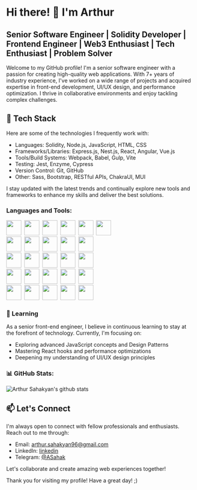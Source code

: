 # Hi there! 👋 I'm Arthur

## Senior Software Engineer | Solidity Developer | Frontend Engineer | Web3 Enthusiast | Tech Enthusiast | Problem Solver

Welcome to my GitHub profile! I'm a senior software engineer with a passion for creating high-quality web applications. With 7+ years of industry experience, I've worked on a wide range of projects and acquired expertise in front-end development, UI/UX design, and performance optimization. I thrive in collaborative environments and enjoy tackling complex challenges.

## 🔧 Tech Stack

Here are some of the technologies I frequently work with:

- Languages: Solidity, Node.js, JavaScript, HTML, CSS
- Frameworks/Libraries: Express.js, Nest.js, React, Angular, Vue.js
- Tools/Build Systems: Webpack, Babel, Gulp, Vite
- Testing: Jest, Enzyme, Cypress
- Version Control: Git, GitHub
- Other: Sass, Bootstrap, RESTful APIs, ChakraUI, MUI

I stay updated with the latest trends and continually explore new tools and frameworks to enhance my skills and deliver the best solutions.


### Languages and Tools:

<div>
  <div>
    <img width="40px" height="40px" src="https://user-images.githubusercontent.com/25181517/183568594-85e280a7-0d7e-4d1a-9028-c8c2209e073c.png" />&nbsp;
    <img width="40px" height="40px" src="https://user-images.githubusercontent.com/25181517/192107856-aa92c8b1-b615-47c3-9141-ed0d29a90239.png" />&nbsp;
    <img width="40px" height="40px" src="https://user-images.githubusercontent.com/25181517/192107858-fe19f043-c502-4009-8c47-476fc89718ad.png" />&nbsp;
    <img width="40px" height="40px" src="https://user-images.githubusercontent.com/25181517/192108372-f71d70ac-7ae6-4c0d-8395-51d8870c2ef0.png" />&nbsp;
    <img width="40px" height="40px" src="https://user-images.githubusercontent.com/25181517/192109061-e138ca71-337c-4019-8d42-4792fdaa7128.png" />&nbsp;
    <img width="40px" height="40px" src="https://user-images.githubusercontent.com/25181517/182884177-d48a8579-2cd0-447a-b9a6-ffc7cb02560e.png" />&nbsp;
  </div>
  <div>
    <img width="40px" height="40px" src="https://user-images.githubusercontent.com/25181517/189715289-df3ee512-6eca-463f-a0f4-c10d94a06b2f.png" />&nbsp;
    <img width="40px" height="40px" src="https://user-images.githubusercontent.com/25181517/189716630-fe6c084c-6c66-43af-aa49-64c8aea4a5c2.png" />&nbsp;
    <img width="40px" height="40px" src="https://user-images.githubusercontent.com/25181517/190887639-d0ba4ec9-ddbe-45dd-bea1-4db83846503e.png" />&nbsp;
    <img width="40px" height="40px" src="https://user-images.githubusercontent.com/25181517/117447155-6a868a00-af3d-11eb-9cfe-245df15c9f3f.png" />&nbsp;
    <img width="40px" height="40px" src="https://user-images.githubusercontent.com/25181517/183890595-779a7e64-3f43-4634-bad2-eceef4e80268.png" />&nbsp;
  </div>
  <div>
    <img width="40px" height="40px" src="https://user-images.githubusercontent.com/25181517/183898674-75a4a1b1-f960-4ea9-abcb-637170a00a75.png" />&nbsp;
    <img width="40px" height="40px" src="https://user-images.githubusercontent.com/25181517/186711335-a3729606-5a78-4496-9a36-06efcc74f800.png" />&nbsp;
    <img width="40px" height="40px" src="https://user-images.githubusercontent.com/25181517/189716855-2c69ca7a-5149-4647-936d-780610911353.png" />&nbsp;
    <img width="40px" height="40px" src="https://user-images.githubusercontent.com/25181517/183897015-94a058a6-b86e-4e42-a37f-bf92061753e5.png" />&nbsp;
    <img width="40px" height="40px" src="https://user-images.githubusercontent.com/25181517/117448124-a2da9800-af3e-11eb-85d2-bd1b69b65603.png" />&nbsp;
  </div>
  <div>
    <img width="40px" height="40px" src="https://user-images.githubusercontent.com/25181517/183568594-85e280a7-0d7e-4d1a-9028-c8c2209e073c.png" />&nbsp;
    <img width="40px" height="40px" src="https://user-images.githubusercontent.com/25181517/183859966-a3462d8d-1bc7-4880-b353-e2cbed900ed6.png" />&nbsp;
    <img width="40px" height="40px" src="https://user-images.githubusercontent.com/25181517/187896150-cc1dcb12-d490-445c-8e4d-1275cd2388d6.png" />&nbsp;
    <img width="40px" height="40px" src="https://user-images.githubusercontent.com/25181517/187955005-f4ca6f1a-e727-497b-b81b-93fb9726268e.png" />&nbsp;
    <img width="40px" height="40px" src="https://user-images.githubusercontent.com/25181517/117207330-263ba280-adf4-11eb-9b97-0ac5b40bc3be.png" />&nbsp;
  </div>
  <div>
    <img width="40px" height="40px" src="https://user-images.githubusercontent.com/25181517/183890598-19a0ac2d-e88a-4005-a8df-1ee36782fde1.png" />&nbsp;
    <img width="40px" height="40px" src="https://user-images.githubusercontent.com/25181517/179090274-733373ef-3b59-4f28-9ecb-244bea700932.png" />&nbsp;
    <img width="40px" height="40px" src="https://user-images.githubusercontent.com/25181517/183911544-95ad6ba7-09bf-4040-ac44-0adafedb9616.png" />&nbsp;
    <img width="40px" height="40px" src="https://user-images.githubusercontent.com/25181517/186884153-99edc188-e4aa-4c84-91b0-e2df260ebc33.png" />&nbsp;
    <img width="40px" height="40px" src="https://user-images.githubusercontent.com/25181517/192158954-f88b5814-d510-4564-b285-dff7d6400dad.png" />&nbsp;
  </div>
</div>


###  🌱 Learning

As a senior front-end engineer, I believe in continuous learning to stay at the forefront of technology. Currently, I'm focusing on:

- Exploring advanced JavaScript concepts and Design Patterns
- Mastering React hooks and performance optimizations
- Deepening my understanding of UI/UX design principles



### 📊 GitHub Stats:
![Arthur Sahakyan's github stats](https://github-readme-stats.vercel.app/api?username=ASahak&show_icons=true&theme=dracula&count_private=true&include_all_commits=true&hide=contribs,issues,stars)


## 📫 Let's Connect

I'm always open to connect with fellow professionals and enthusiasts. Reach out to me through:

- Email: [arthur.sahakyan96@gmail.com](mailto:arthur.sahakyan96@gmail.com)
- LinkedIn: [linkedin](https://www.linkedin.com/in/arthur-sahakyan-276abb158/)
- Telegram: [@ASahak](https://t.me/A_Sahak)

Let's collaborate and create amazing web experiences together!

Thank you for visiting my profile! Have a great day! ;)
